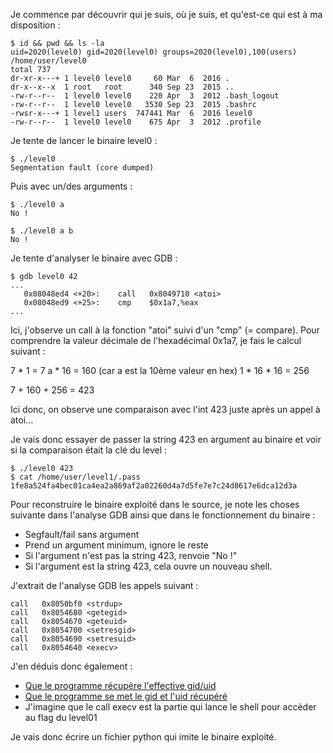 Je commence par découvrir qui je suis, où je suis, et qu'est-ce qui est à ma disposition :

```
$ id && pwd && ls -la
uid=2020(level0) gid=2020(level0) groups=2020(level0),100(users)
/home/user/level0
total 737
dr-xr-x---+ 1 level0 level0     60 Mar  6  2016 .
dr-x--x--x  1 root   root      340 Sep 23  2015 ..
-rw-r--r--  1 level0 level0    220 Apr  3  2012 .bash_logout
-rw-r--r--  1 level0 level0   3530 Sep 23  2015 .bashrc
-rwsr-x---+ 1 level1 users  747441 Mar  6  2016 level0
-rw-r--r--  1 level0 level0    675 Apr  3  2012 .profile
```

Je tente de lancer le binaire level0 :

```
$ ./level0
Segmentation fault (core dumped)
```

Puis avec un/des arguments :

```
$ ./level0 a
No !

$ ./level0 a b
No !
```

Je tente d'analyser le binaire avec GDB :

```
$ gdb level0 42
...
   0x08048ed4 <+20>:    call   0x8049710 <atoi>
   0x08048ed9 <+25>:    cmp    $0x1a7,%eax
...
```

Ici, j'observe un call à la fonction "atoi" suivi d'un "cmp" (= compare).
Pour comprendre la valeur décimale de l'hexadécimal 0x1a7, je fais le calcul suivant :

7 * 1 = 7
a * 16 = 160 (car a est la 10ème valeur en hex)
1 * 16 * 16 = 256

7 + 160 + 256 = 423

Ici donc, on observe une comparaison avec l'int 423 juste après un appel à atoi...

Je vais donc essayer de passer la string 423 en argument au binaire et voir si la comparaison était la clé du level :

```
$ ./level0 423
$ cat /home/user/level1/.pass
1fe8a524fa4bec01ca4ea2a869af2a02260d4a7d5fe7e7c24d8617e6dca12d3a
```

Pour reconstruire le binaire exploité dans le source, je note les choses suivante dans l'analyse GDB ainsi que dans le fonctionnement du binaire :

- Segfault/fail sans argument
- Prend un argument minimum, ignore le reste
- Si l'argument n'est pas la string 423, renvoie "No !"
- Si l'argument est la string 423, cela ouvre un nouveau shell.

J'extrait de l'analyse GDB les appels suivant :

```
call   0x8050bf0 <strdup>
call   0x8054680 <getegid>
call   0x8054670 <geteuid>
call   0x8054700 <setresgid>
call   0x8054690 <setresuid>
call   0x8054640 <execv>
```

J'en déduis donc également :

- [Que le programme récupère l'effective gid/uid](https://manpages.ubuntu.com/manpages/noble/en/man2/getegid.2freebsd.html)
- [Que le programme se met le gid et l'uid récupéré](https://manpages.ubuntu.com/manpages/xenial/fr/man2/setresgid.2.html)
- J'imagine que le call execv est la partie qui lance le shell pour accèder au flag du level01

Je vais donc écrire un fichier python qui imite le binaire exploité.